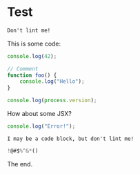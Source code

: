 # Test

```txt
Don't lint me!
```

This is some code:

```js
console.log(42);
```

```js
// Comment
function foo() {
	console.log("Hello");
}
```

<!-- global process -->
<!-- eslint-disable eol-last, quotes -->

```js
console.log(process.version);
```

How about some JSX?

<!--
    eslint quotes: [
        "error",
        "single"
    ]
-->
<!--eslint-disable no-console-->

```js
console.log("Error!");
```

    I may be a code block, but don't lint me!

<!-- eslint-disable -->

```js
!@#$%^&*()
```

The end.
